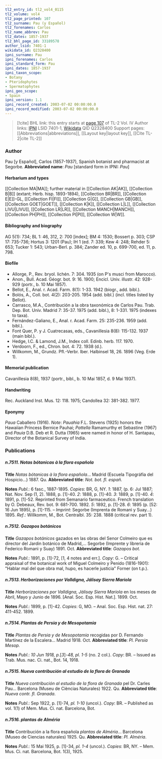 ```yaml
---
tl2_entry_id: tl2_vol4_0115
tl2_volume: vol4
tl2_page_printed: 107
tl2_surname: Pau (y Español)
tl2_forenames: Carlos
tl2_name_abbrev: Pau
tl2_dates: 1857-1937
tl2_bhl_page_id: 33189578
author_lsid: 7401-1
wikidata_id: Q2328400
ipni_surname: Pau
ipni_forenames: Carlos
ipni_standard_form: Pau
ipni_dates: 1857-1937
ipni_taxon_scope: 
- Botany
- Pteridophytes
- Spermatophytes
ipni_geo_scope: 
- Spain
ipni_version: 1.1
ipni_record_created: 2003-07-02 00:00:00.0
ipni_record_modified: 2003-07-02 00:00:00.0
---
```


> [!cite] BHL link: this entry starts at [page 107](https://www.biodiversitylibrary.org/page/33189578) of TL-2 Vol. IV
> Author links: [IPNI](https://www.ipni.org/a/7401-1) LSID 7401-1, [Wikidata](https://www.wikidata.org/wiki/Q2328400) QID Q2328400
> Support pages: [[Abbreviations|abbreviations]], [[Layout key|layout key]], [[Cite TL-2|cite TL-2]]

### Author

Pau \[y Español\], Carlos (1857-1937), Spanish botanist and pharmacist at Segorbe. 
**Abbreviated name**: *Pau* \[standard form in IPNI: *Pau*\]

#### Herbarium and types

[[Collection MA|MA]]; further material in [[Collection AK|AK]], [[Collection B|B]] (extant; Herb. hisp. 1893-1894), [[Collection BR|BR]], [[Collection E|E]]-GL, [[Collection FI|FI]], [[Collection G|G]], [[Collection GB|GB]], [[Collection GOET|GOET]], [[Collection K|K]], [[Collection L|L]], [[Collection LIVU|LIVU]], [[Collection LR|LR]], [[Collection MANCH|MANCH]], [[Collection PH|PH]], [[Collection PI|PI]], [[Collection W|W]].

#### Bibliography and biography

AG 5(1): 734; BL 1: 46, 312, 2: 700 \[index\]; BM 4: 1530; Bossert p. 303; CSP 17: 735-736; Hortus 3: 1201 (Pau); IH 1 (ed. 7: 339; Kew 4: 248; Rehder 5: 653; Tucker 1: 543; Urban-Berl. p. 384; Zander ed. 10, p. 699-700, ed. 11, p. 798.

#### Biofile

- Allorge, P., Rev. bryol. lichén. 7: 304. 1935 (on P's musci from Marocco).
- Anon., Bull. Acad. Géogr. bot. 9: 16. 1900; Encicl. Univ. illustr. 42: 928-929 (portr., b. 10 Mai 1857).
- Bellot, E., Anal. r. Acad. Farm. 8(1): 1-33. 1942 (biogr., add. bibl.).
- Bolós, A., Coll. bot. 4(2): 203-205. 1954 (add. bibl.) (incl. titles listed by Bellot).
- Carrasco, M.A., Contribución a la obra taxonómica de Carlos Pau. Trab. Dep. Bot. Univ. Madrid 7: 35-37. 1975 (add. bibl.), 8: 1-331. 1975 (indexes to taxa).
- Fernández-Galiano, E., Anal. r. Acad. Farm. 25: 235-236. 1959 (add. bibl.).
- Font Quer, P. y J. Cuatrecasas, eds., Cavanillesia 8(8): 115-132. 1937 (main bibl.).
- Hedge, I.C. & Lamond, J.M., Index coll. Edinb. herb. 117. 1970.
- Verdoorn, F., ed., Chron. bot. 4: 72. 1938 (d.).
- Willkomm, M., Grundz. Pfl.-Verbr. Iber. Halbinsel 18, 26. 1896 (Veg. Erde 1).

#### Memorial publication

Cavanillesia 8(8), 1937 (portr., bibl., b. 10 Mai 1857, d. 9 Mai 1937).

#### Handwriting

Rec. Auckland Inst. Mus. 12: 118. 1975; Candollea 32: 381-382. 1977.

#### Eponymy

*Paua* Caballero (1916). *Note*: *Pauahia* F.L. Stevens (1925) honors the Hawaiian Princess Bernice Pauhai; *Pattella* Ramamurthy et Sebastine (1967) and *Pauia* D.B. Deb et R. Dutta (1965) were named in honor of H. Santapau, Director of the Botanical Survey of India.

### Publications

##### n.7511. Notas bótanicas à la flora española

**Title**
*Notas bótanicas à la flora española*... Madrid (Escuela Tipográfia del Hospicio...) 1887. Qu.
**Abbreviated title**: *Not. bot. fl. españ.*

**Notes**
*Publ*.: 6 fasc., 1887-1895. *Copies*: BR, G, NY.
*1*: 1887, (p. 6: Jul 1887; Nat. Nov. Sep (1, 2). 1888, p. \[1\]-40.
*2*: 1888, p. \[1\]-40.
*3*: 1889, p. \[1\]-40.
*4*: 1891, p. \[1\]-52. Reprinted from Semanario farmaceutico. French translation by O. Debeaux, Rev. bot. 9: 681-700. 1892.
*5*: 1892, p. \[1\]-28.
*6*: 1895 (p. \[52: 16 Jun 1895), p. \[1\]-115. – *Imprint*: Segorbe (Imprenta de Romanì y Suay...) 1895.
*Ref*.: Willkomm, M., Bot. Centralbl. 35: 238. 1888 (critical rev. part 1).

##### n.7512. Gazapos botánicos

**Title**
*Gazapos botánicos* gazados en las obras del Senor Colmeiro que es director del Jardin botánico de Madrid,... Segorbe (Imprente y libreria de Federico Romanì y Suay) 1891. Oct.
**Abbreviated title**: *Gazapos bot.*

**Notes**
*Publ*.: 1891, p. \[1\]-72, \[1, 4 notes and err.\]. *Copy*: G. – Critical appraisal of the botanical work of Miguel Colmeiro y Penido (1816-1901): "Hablar mal del que obra mal, hupo, es hacerle justicia" Forner (on t.p.).

##### n.7513. Herborizaciones por Valldigna, Jálisay Sierra Mariola

**Title**
*Herborizaciones por Valldigna, Jálisay Sierra Mariola* en los meses de Abril, Mayo y Junio de 1896. \[Anal. Soc. Esp. Hist. Nat.\]. 1899. Oct.

**Notes**
*Publ*.: 1899, p. \[1\]-42. *Copies*: G, MO. – Anal. Soc. Esp. Hist. nat. 27: 411-452. 1899.

##### n.7514. Plantas de Persia y de Mesopotamia

**Title**
*Plantas de Persia y de Mesopotamia* recogidas por D. Fernando Martínez de la Escalera... Madrid 1918. Oct.
**Abbreviated title**: *Pl. Persia Mesop.*

**Notes**
*Publ*.: *10 Jun 1918, p*.\[*3*\]-*48, pl. 1-5* (no. 2 col.). *Copy*: BR. – Issued as Trab. Mus. nac. Ci. nat., Bot. 14, 1918.

##### n.7515. Nueva contribución al estudio de la flora de Granada

**Title**
*Nueva contribución al estudio de la flora de Granada* pel Dr. Carles Pau... Barcelona (Museu de Cièncias Naturales) 1922. Qu.
**Abbreviated title**: *Nueva contr. fl. Granada*.

**Notes**
*Publ*.: Sep 1922, p. \[1\]-74, *pl. 1-10* (uncol.). *Copy*: BR. – Published as vol. 1(1) of Mem. Mus. Ci. nat. Barcelona, Bot.

##### n.7516. plantas de Alméria

**Title**
Contribución a la flora española *plantas de Alméria*... Barcelona (Museo de Ciencias naturales) 1925. Qu.
**Abbreviated title**: *Pl. Alméria*.

**Notes**
*Publ*.: 15 Mai 1925, p. \[1\]-34, *pl. 1-4* (uncol.). *Copies*: BR, NY. – Mem. Mus. Ci. nat. Barcelona, Bot. 1(3), 1925.

